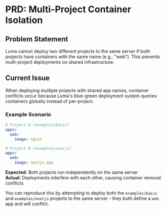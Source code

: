 # PRD: Multi-Project Container Isolation

## Problem Statement

Luma cannot deploy two different projects to the same server if both projects have containers with the same name (e.g., "web"). This prevents multi-project deployments on shared infrastructure.

## Current Issue

When deploying multiple projects with shared app names, container conflicts occur because Luma's blue-green deployment system queries containers globally instead of per-project.

### Example Scenario

```yaml
# Project A (examples/basic)
apps:
  web:
    image: nginx

# Project B (examples/nextjs)
apps:
  web:
    image: nextjs-app
```

**Expected**: Both projects run independently on the same server  
**Actual**: Deployments interfere with each other, causing container removal conflicts

You can reproduce this by attempting to deploy both the `examples/basic` and `examples/nextjs` projects to the same server - they both define a `web` app and will conflict.
